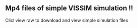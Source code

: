 ## Mp4 files of simple VISSIM simulation !!
Clicl view raw to download and view simple simulation files
